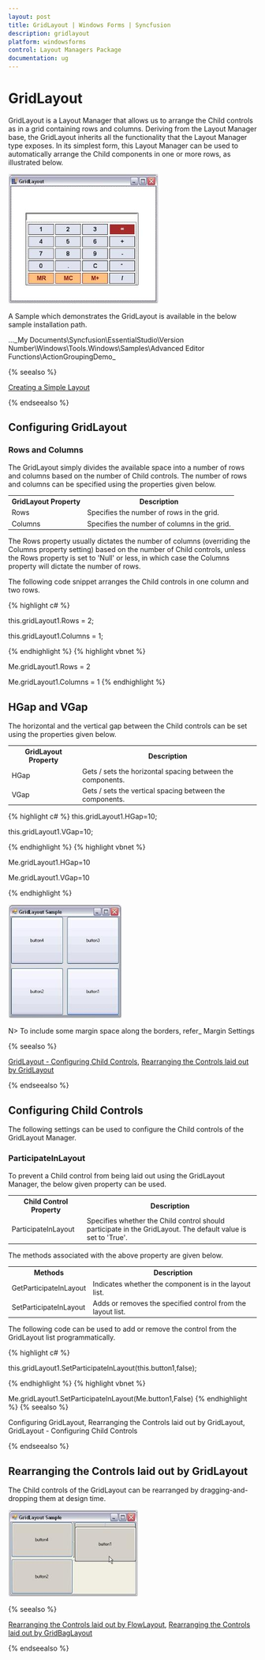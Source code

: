 ```yaml
---
layout: post
title: GridLayout | Windows Forms | Syncfusion
description: gridlayout
platform: windowsforms
control: Layout Managers Package
documentation: ug
---
```

# GridLayout

GridLayout is a Layout Manager that allows us to arrange the Child controls as in a grid containing rows and columns. Deriving from the Layout Manager base, the GridLayout inherits all the functionality that the Layout Manager type exposes. In its simplest form, this Layout Manager can be used to automatically arrange the Child components in one or more rows, as illustrated below.

![](Overview_images/Overview_img60.jpeg) 



A Sample which demonstrates the GridLayout is available in the below sample installation path.

…\_My Documents\Syncfusion\EssentialStudio\Version Number\Windows\Tools.Windows\Samples\Advanced Editor Functions\ActionGroupingDemo_

{% seealso %}

[Creating a Simple Layout](/windowsforms/layoutmanagers/creating-a-simple-layout)

{% endseealso %}

## Configuring GridLayout

### Rows and Columns

The GridLayout simply divides the available space into a number of rows and columns based on the number of Child controls. The number of rows and columns can be specified using the properties given below.



<table>
<tr>
<th>
GridLayout Property</th><th>
Description</th></tr>
<tr>
<td>
Rows</td><td>
Specifies the number of rows in the grid.</td></tr>
<tr>
<td>
Columns</td><td>
Specifies the number of columns in the grid.</td></tr>
</table>


The Rows property usually dictates the number of columns (overriding the Columns property setting) based on the number of Child controls, unless the Rows property is set to 'Null' or less, in which case the Columns property will dictate the number of rows.

The following code snippet arranges the Child controls in one column and two rows.


{% highlight c# %}


this.gridLayout1.Rows = 2;

this.gridLayout1.Columns = 1;



{% endhighlight %}
{% highlight vbnet %}



Me.gridLayout1.Rows = 2

Me.gridLayout1.Columns = 1
{% endhighlight  %}

## HGap and VGap

The horizontal and the vertical gap between the Child controls can be set using the properties given below.



<table>
<tr>
<th>
GridLayout Property</th><th>
Description</th></tr>
<tr>
<td>
HGap</td><td>
Gets / sets the horizontal spacing between the components.</td></tr>
<tr>
<td>
VGap</td><td>
Gets / sets the vertical spacing between the components.</td></tr>
</table>





{% highlight c# %}
this.gridLayout1.HGap=10;

this.gridLayout1.VGap=10;



{% endhighlight %}
{% highlight vbnet %}



Me.gridLayout1.HGap=10

Me.gridLayout1.VGap=10

{% endhighlight  %}

 ![](Overview_images/Overview_img61.jpeg)



N> To include some margin space along the borders, refer_ Margin Settings

{% seealso %}

[GridLayout - Configuring Child Controls](#configuring-child-controls), [Rearranging the Controls laid out by GridLayout](#rearranging-the-controls-laid-out-by-gridlayout)

{% endseealso %}

## Configuring Child Controls

The following settings can be used to configure the Child controls of the GridLayout Manager.

### ParticipateInLayout

To prevent a Child control from being laid out using the GridLayout Manager, the below given property can be used.



<table>
<tr>
<th>
Child Control Property</th><th>
Description</th></tr>
<tr>
<td>
ParticipateInLayout</td><td>
Specifies whether the Child control should participate in the GridLayout. The default value is set to 'True'.</td></tr>
</table>


The methods associated with the above property are given below.



<table>
<tr>
<th>
Methods</th><th>
Description</th></tr>
<tr>
<td>
GetParticipateInLayout</td><td>
Indicates whether the component is in the layout list.</td></tr>
<tr>
<td>
SetParticipateInLayout</td><td>
Adds or removes the specified control from the layout list.</td></tr>
</table>


The following code can be used to add or remove the control from the GridLayout list programmatically.



{% highlight c# %}

this.gridLayout1.SetParticipateInLayout(this.button1,false);



{% endhighlight %}
{% highlight vbnet %}



Me.gridLayout1.SetParticipateInLayout(Me.button1,False)
{% endhighlight  %}
{% seealso %}

Configuring GridLayout, Rearranging the Controls laid out by GridLayout, GridLayout - Configuring Child Controls

{% endseealso %}

## Rearranging the Controls laid out by GridLayout

The Child controls of the GridLayout can be rearranged by dragging-and-dropping them at design time.

![](Overview_images/Overview_img63.jpeg) 



{% seealso %}

[Rearranging the Controls laid out by FlowLayout](/windowsforms/layoutmanagers/flowlayout#rearranging-the-controls-laid-out-by-flowlayout), [Rearranging the Controls laid out by GridBagLayout](/windowsforms/layoutmanagers/gridbaglayout#rearranging-the-controls-laid-out-by-gridbaglayout)

{% endseealso %}